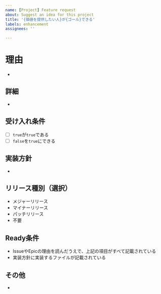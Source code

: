 ```yaml
---
name: [Project] Feature request
about: Suggest an idea for this project
title: '{価値を提供したい人}が{ゴール}できる'
labels: enhancement
assignees: ''

---
```


# 理由
- 
## 詳細
- 
## 受け入れ条件
- [ ] `true`が`true`である
- [ ] `false`を`true`にできる
## 実装方針
- 
## リリース種別（選択）
- メジャーリリース
- マイナーリリース
- パッチリリース
- 不要
## Ready条件
- IssueやEpicの理由を読んだうえで、上記の項目がすべて記載されている
- 実装方針に実装するファイルが記載されている
## その他
- 
